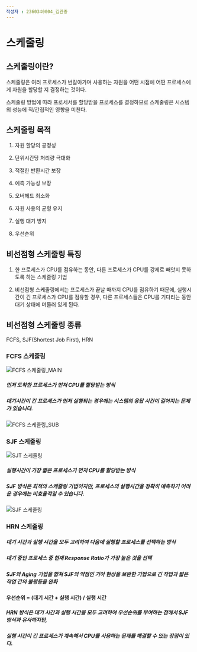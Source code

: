 ```yaml
---
작성자 : 2360340004_김관중
---
```


# 스케줄링

## 스케줄링이란?

 스케줄링은 여러 프로세스가 번갈아가며 사용하는 자원을 어떤 시점에 
 어떤 프로세스에게 자원을 할당할 지 결정하는 것이다.

 스케줄링 방법에 따라 프로세서를 할당받을 프로세스를 결정하므로 스케줄링은
 시스템의 성능에 직/간접적인 영향을 미친다.

 ## 스케줄링 목적
  
  1. 자원 할당의 공정성

  2. 단위시간당 처리량 극대화

  3. 적절한 반환시간 보장

  4. 예측 가능성 보장

  5. 오버헤드 최소화

  6. 자원 사용의 균형 유지

  7. 실행 대기 방지

  8. 우선순위

## 비선점형 스케줄링 특징

 1. 한 프로세스가 CPU를 점유하는 동안, 다른 프로세스가 CPU를 강제로 빼앗지 못하도록 하는 스케줄링 기법

 2. 비선점형 스케줄링에서는 프로세스가 끝날 때까지 CPU를 점유하기 때문에, 실행시간이 긴 프로세스가 CPU를 점유할 경우, 다른 프로세스들은 CPU를 기다리는 동안 대기 상태에 머물러 있게 된다.
 
 ## 비선점형 스케줄링 종류
 FCFS, SJF(Shortest Job First), HRN

### FCFS 스케줄링
![FCFS 스케줄링_MAIN](https://upload.wikimedia.org/wikipedia/commons/thumb/0/0c/Thread_pool.svg/400px-Thread_pool.svg.png)
##### 먼저 도착한 프로세스가 먼저 CPU를 할당받는 방식
##### 대기시간이 긴 프로세스가 먼저 실행되는 경우에는 시스템의 응답 시간이 길어지는 문제가 있습니다.
![FCFS 스케줄링_SUB](https://img1.daumcdn.net/thumb/R1280x0/?scode=mtistory2&fname=https%3A%2F%2Fk.kakaocdn.net%2Fdn%2FdufF6d%2FbtqtWhgy7Zl%2FBMv2BKEl9fSAF3GxFKIwjk%2Fimg.png)

### SJF 스케줄링
![SJT 스케줄링](https://media.vlpt.us/post-images/pa324/7d6a5c80-159e-11ea-934d-7b176b41c2f3/image.png)
 
 ##### 실행시간이 가장 짧은 프로세스가 먼저 CPU를 할당받는 방식
 ##### SJF 방식은 최적의 스케줄링 기법이지만, 프로세스의 실행시간을 정확히 예측하기 어려운 경우에는 비효율적일 수 있습니다.
 
 ![SJF 스케줄링](https://img1.daumcdn.net/thumb/R1280x0/?scode=mtistory2&fname=https%3A%2F%2Fk.kakaocdn.net%2Fdn%2FbzYkhC%2FbtqtY8oiA3Q%2F4kZqk2gBuwj0klLXZzVUN0%2Fimg.png)

### HRN 스케줄링
 ##### 대기 시간과 실행 시간을 모두 고려하여 다음에 실행할 프로세스를 선택하는 방식
 ##### 대기 중인 프로세스 중 현재 Response Ratio가 가장 높은 것을 선택 
 ##### SJF와 Aging 기법을 합쳐 SJF의 약점인 기아 현상을 보완한 기법으로 긴 작업과 짧은 작업 간의 불평등을 완화
 #### 우선순위 = (대기 시간 + 실행 시간) / 실행 시간
 ##### HRN 방식은 대기 시간과 실행 시간을 모두 고려하여 우선순위를 부여하는 점에서 SJF 방식과 유사하지만, 
 ##### 실행 시간이 긴 프로세스가 계속해서 CPU를 사용하는 문제를 해결할 수 있는 장점이 있다.




